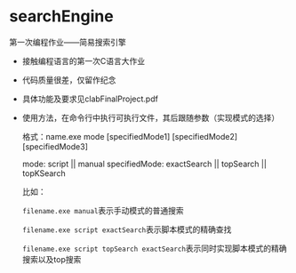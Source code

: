 # searchEngine
第一次编程作业——简易搜索引擎

* 接触编程语言的第一次C语言大作业
* 代码质量很差，仅留作纪念
* 具体功能及要求见clabFinalProject.pdf
* 使用方法，在命令行中执行可执行文件，其后跟随参数（实现模式的选择）

  格式：name.exe mode [specifiedMode1] [specifiedMode2] [specifiedMode3]
  
  mode: script || manual
  specifiedMode: exactSearch || topSearch || topKSearch

  比如：
  
  ```filename.exe manual```表示手动模式的普通搜索
  
  ```filename.exe script exactSearch```表示脚本模式的精确查找
  
  ```filename.exe script topSearch exactSearch```表示同时实现脚本模式的精确搜索以及top搜索
